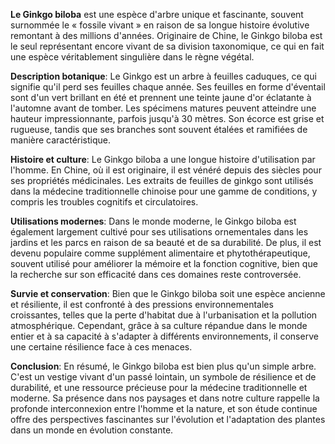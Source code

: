 **Le Ginkgo biloba** est une espèce d'arbre unique et fascinante, souvent surnommée le « fossile vivant » en raison de sa longue histoire évolutive remontant à des millions d'années. Originaire de Chine, le Ginkgo biloba est le seul représentant encore vivant de sa division taxonomique, ce qui en fait une espèce véritablement singulière dans le règne végétal.

**Description botanique**:
Le Ginkgo est un arbre à feuilles caduques, ce qui signifie qu'il perd ses feuilles chaque année. Ses feuilles en forme d'éventail sont d'un vert brillant en été et prennent une teinte jaune d'or éclatante à l'automne avant de tomber. Les spécimens matures peuvent atteindre une hauteur impressionnante, parfois jusqu'à 30 mètres. Son écorce est grise et rugueuse, tandis que ses branches sont souvent étalées et ramifiées de manière caractéristique.

**Histoire et culture**:
Le Ginkgo biloba a une longue histoire d'utilisation par l'homme. En Chine, où il est originaire, il est vénéré depuis des siècles pour ses propriétés médicinales. Les extraits de feuilles de ginkgo sont utilisés dans la médecine traditionnelle chinoise pour une gamme de conditions, y compris les troubles cognitifs et circulatoires.

**Utilisations modernes**:
Dans le monde moderne, le Ginkgo biloba est également largement cultivé pour ses utilisations ornementales dans les jardins et les parcs en raison de sa beauté et de sa durabilité. De plus, il est devenu populaire comme supplément alimentaire et phytothérapeutique, souvent utilisé pour améliorer la mémoire et la fonction cognitive, bien que la recherche sur son efficacité dans ces domaines reste controversée.

**Survie et conservation**:
Bien que le Ginkgo biloba soit une espèce ancienne et résiliente, il est confronté à des pressions environnementales croissantes, telles que la perte d'habitat due à l'urbanisation et la pollution atmosphérique. Cependant, grâce à sa culture répandue dans le monde entier et à sa capacité à s'adapter à différents environnements, il conserve une certaine résilience face à ces menaces.

**Conclusion**:
En résumé, le Ginkgo biloba est bien plus qu'un simple arbre. C'est un vestige vivant d'un passé lointain, un symbole de résilience et de durabilité, et une ressource précieuse pour la médecine traditionnelle et moderne. Sa présence dans nos paysages et dans notre culture rappelle la profonde interconnexion entre l'homme et la nature, et son étude continue offre des perspectives fascinantes sur l'évolution et l'adaptation des plantes dans un monde en évolution constante.